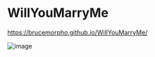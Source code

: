 # WillYouMarryMe

https://brucemorpho.github.io/WillYouMarryMe/

![image](https://github.com/BruceMorpho/WillYouMarryMe/assets/130820625/5e52ff36-34b4-4685-9799-d0ecddd1e3f9)

